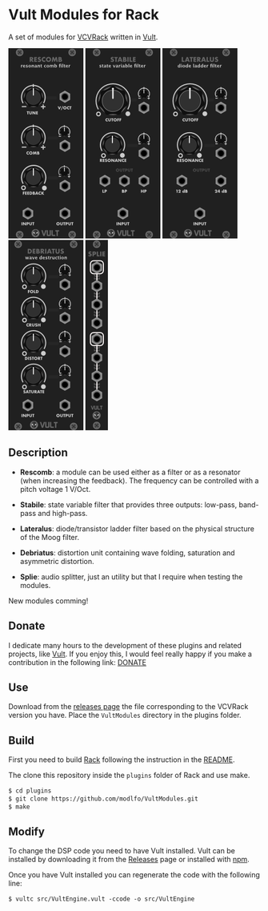 # Vult Modules for Rack

A set of modules for [VCVRack](https://vcvrack.com) written in [Vult](http://modlfo.github.io/vult/).

![Rescomb](/images/Rescomb-render.png?raw=true "Rescomb")
![Stabile](/images/Stabile-render.png?raw=true "Stabile")
![Lateralus](/images/Lateralus-render.png?raw=true "Lateralus")
![Lateralus](/images/Debriatus-render.png?raw=true "Lateralus")
![Lateralus](/images/Splie-render.png?raw=true "Lateralus")



## Description

- **Rescomb**: a module can be used either as a filter or as a resonator (when increasing the feedback). The frequency can be controlled with a pitch voltage 1 V/Oct.

- **Stabile**: state variable filter that provides three outputs: low-pass, band-pass and high-pass.

- **Lateralus**: diode/transistor ladder filter based on the physical structure of the Moog filter.

- **Debriatus**: distortion unit containing wave folding, saturation and asymmetric distortion.

- **Splie**: audio splitter, just an utility but that I require when testing the modules.

New modules comming!

## Donate

I dedicate many hours to the development of these plugins and related projects, like [Vult](http://modlfo.github.io/vult/). If you enjoy this, I would feel really happy if you make a contribution in the following link: [DONATE](https://www.paypal.com/cgi-bin/webscr?cmd=_s-xclick&hosted_button_id=RRMY2QPYEZT2S)

## Use

Download from the [releases page](https://github.com/modlfo/VultModules/releases) the file corresponding to the VCVRack version you have. Place the `VultModules` directory in the plugins folder.


## Build

First you need to build [Rack](https://github.com/VCVRack/Rack) following the instruction in the [README](https://github.com/VCVRack/Rack/blob/master/README.md).

The clone this repository inside the `plugins` folder of Rack and use make.

```
$ cd plugins
$ git clone https://github.com/modlfo/VultModules.git
$ make
```

## Modify

To change the DSP code you need to have Vult installed. Vult can be installed by downloading it from the [Releases](https://github.com/modlfo/vult/releases) page or installed with [npm](https://www.npmjs.com/package/vult).

Once you have Vult installed you can regenerate the code with the following line:
```
$ vultc src/VultEngine.vult -ccode -o src/VultEngine
```
